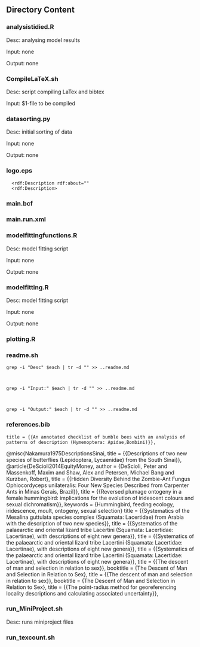 ## Directory Content


### analysistidied.R



Desc: analysing model results

 

Input: none 

 

Output: none
### CompileLaTeX.sh



Desc: script compiling LaTex and bibtex

 

Input: $1-file to be compiled

 

### datasorting.py



Desc: initial sorting of data

 

Input: none 

 

Output: none
### logo.eps



      <rdf:Description rdf:about=""
      <rdf:Description>

 


 

### main.bcf




 


 

### main.run.xml




 


 

### modelfittingfunctions.R



Desc: model fitting script

 

Input: none 

 

Output: none
### modelfitting.R



Desc: model fitting script

 

Input: none 

 

Output: none
### plotting.R




 


 

### readme.sh



    grep -i "Desc" $each | tr -d "" >> ..readme.md

 

    grep -i "Input:" $each | tr -d "" >> ..readme.md

 

    grep -i "Output:" $each | tr -d "" >> ..readme.md
### references.bib



    title = {{An annotated checklist of bumble bees with an analysis of patterns of description (Hymenoptera: Apidae,Bombini)}},
@misc{Nakamura1975DescriptionsSinai,
    title = {{Descriptions of two new species of butterflies (Lepidoptera, Lycaenidae) from the South Sinai}},
@article{DeScioli2014EquityMoney,
    author = {DeScioli, Peter and Massenkoff, Maxim and Shaw, Alex and Petersen, Michael Bang and Kurzban, Robert},
    title = {{Hidden Diversity Behind the Zombie-Ant Fungus Ophiocordyceps unilateralis: Four New Species Described from Carpenter Ants in Minas Gerais, Brazil}},
    title = {{Reversed plumage ontogeny in a female hummingbird: implications for the evolution of iridescent colours and sexual dichromatism}},
    keywords = {Hummingbird, feeding ecology, iridescence, moult, ontogeny, sexual selection}
    title = {{Systematics of the Mesalina guttulata species complex (Squamata: Lacertidae) from Arabia with the description of two new species}},
    title = {{Systematics of the palaearctic and oriental lizard tribe Lacertini (Squamata: Lacertidae: Lacertinae), with descriptions of eight new genera}},
    title = {{Systematics of the palaearctic and oriental lizard tribe Lacertini (Squamata: Lacertidae: Lacertinae), with descriptions of eight new genera}},
    title = {{Systematics of the palaearctic and oriental lizard tribe Lacertini (Squamata: Lacertidae: Lacertinae), with descriptions of eight new genera}},
    title = {{The descent of man and selection in relation to sex}},
    booktitle = {The Descent of Man and Selection in Relation to Sex},
    title = {{The descent of man and selection in relation to sex}},
    booktitle = {The Descent of Man and Selection in Relation to Sex},
    title = {{The point-radius method for georeferencing locality descriptions and calculating associated uncertainty}},

 


 

### run_MiniProject.sh



Desc: runs miniproject files

 


 

### run_texcount.sh




 


 

